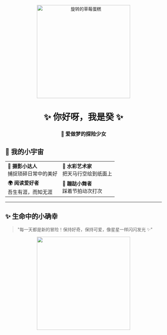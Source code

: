 <p align="center">
  <img src="https://tenor.com/bVTTB.gif" width="300" alt="旋转的草莓蛋糕">
</p>

<h1 align="center">✨ 你好呀，我是癸 ✨</h1>
<h3 align="center">🌼 爱做梦的探险少女 </h3>



## 🌈 我的小宇宙

|          |          | 
| :------- | :------- | 
| **📸 摄影小达人** <br>捕捉琐碎日常中的美好 | **🎨 水彩艺术家** <br>把天马行空绘到纸面上 |
|**🌍 阅读爱好者** <br>吾生有涯，而知无涯 | **🧚 蹦跶小舞者** <br>踩着节拍动次打次 |
---



## ✨ 生命中的小确幸

> "每一天都是新的冒险！保持好奇，保持可爱，像星星一样闪闪发光 ✨" 


<p align="center">
  <img src="https://media.giphy.com/media/3ohs4kI2X9r7O8ZtoA/giphy.gif" width="300">
</p>




